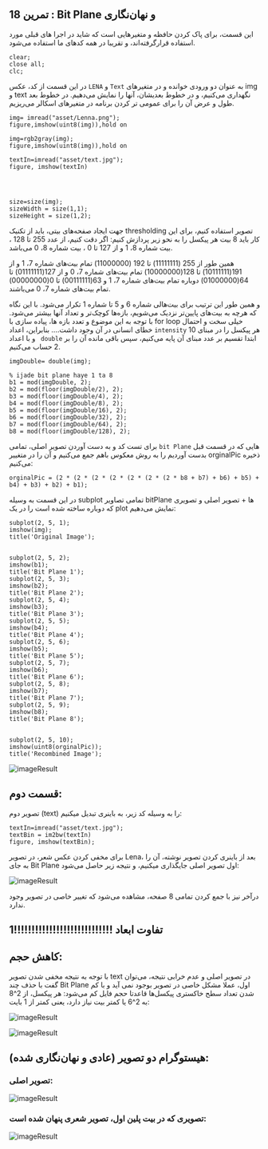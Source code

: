 ## تمرین 18 : Bit Plane و نهان‌نگاری

این قسمت، برای پاک کردن حافظه و متغیرهایی است که شاید در اجرا های قبلی مورد استفاده قرارگرفته‌اند، و تقریبا در همه کدهای ما استفاده می‌شود.

```
clear;
close all;
clc;
```
در این قسمت از کد، عکس ```LENA``` و ```Text``` به عنوان دو ورودی خوانده و در متغیرهای img و text نگهداری می‌کنیم، و در خطوط بعدیشان، آنها را نمایش می‌دهیم. 
در خطوط بعد طول و عرض آن را برای عمومی تر کردن برنامه در متغیرهای اسکالر می‌ریزیم. 
```
img= imread("asset/Lenna.png");
figure,imshow(uint8(img)),hold on

img=rgb2gray(img);
figure,imshow(uint8(img)),hold on

textIn=imread("asset/text.jpg");
figure, imshow(textIn)




size=size(img);
sizeWidth = size(1,1);
sizeHeight = size(1,2);
```
جهت ایجاد صفحه‌های بیتی، باید از تکنیک thresholding تصویر استفاده کنیم، برای این کار باید 8 بیت هر پیکسل را به نحو زیر پردازش کنیم:
اگر دقت کنیم، از عدد 255 تا 128 ، بیت شماره 8، 1 و از 127 تا 0 ، بیت شماره 8، 0 می‌باشد.

همین طور از 255 (11111111) تا 192 (11000000) تمام بیت‌های شماره 7، 1 و  از 191(10111111) تا 128(10000000) تمام بیت‌های شماره 7، 0 و از 127(01111111) تا 64(01000000) دوباره تمام بیت‌های شماره 7، 1 و 63(00111111) تا 0(00000000) تمام بیت‌های شماره 7، 0 می‌باشند.

و همین طور این ترتیب برای بیت‌هالی شماره 6 و 5 تا شماره 1 تکرار می‌شود. با این نگاه که هرچه به بیت‌های پایین‌تر نزدیک می‌شویم، بازه‌ها کوچک‌تر و تعداد آنها بیشتر می‌شود.
با توجه به این موضوع و تعدد بازه ها، پیاده سازی با for loop خیلی سخت و احتمال خطای انسانی در آن وجود داشت.... بنابراین، اعداد ```intensity``` هر پیکسل را در مبنای 10 و با اعداد ``` double``` ابتدا تقسیم بر عدد مبنای آن پایه می‌کنیم، سپس باقی مانده آن را بر 2 حساب می‌کنیم.
```
imgDouble= double(img);

% ijade bit plane haye 1 ta 8
b1 = mod(imgDouble, 2);
b2 = mod(floor(imgDouble/2), 2);
b3 = mod(floor(imgDouble/4), 2);
b4 = mod(floor(imgDouble/8), 2);
b5 = mod(floor(imgDouble/16), 2);
b6 = mod(floor(imgDouble/32), 2);
b7 = mod(floor(imgDouble/64), 2);
b8 = mod(floor(imgDouble/128), 2);

```
برای تست کد و به دست آوردن تصویر اصلی، تمامی ```bit Plane``` هایی که در قسمت قبل بدست آوردیم را به روش معکوس باهم جمع می‌کنیم و آن را در متغییر orginalPic ذخیره می‌کنیم:
```
orginalPic = (2 * (2 * (2 * (2 * (2 * (2 * (2 * b8 + b7) + b6) + b5) + b4) + b3) + b2) + b1);
```

در این قسمت به وسیله subplot تمامی تصاویر bitPlane ها + تصویر اصلی و تصویری که دوباره ساخته شده است را در یک plot نمایش می‌دهیم:
```
subplot(2, 5, 1);
imshow(img);
title('Original Image');


subplot(2, 5, 2);
imshow(b1);
title('Bit Plane 1');
subplot(2, 5, 3);
imshow(b2);
title('Bit Plane 2');
subplot(2, 5, 4);
imshow(b3);
title('Bit Plane 3');
subplot(2, 5, 5);
imshow(b4);
title('Bit Plane 4');
subplot(2, 5, 6);
imshow(b5);
title('Bit Plane 5');
subplot(2, 5, 7);
imshow(b6);
title('Bit Plane 6');
subplot(2, 5, 8);
imshow(b7);
title('Bit Plane 7');
subplot(2, 5, 9);
imshow(b8);
title('Bit Plane 8');


subplot(2, 5, 10);
imshow(uint8(orginalPic));
title('Recombined Image');
```

![imageResult](https://github.com/semnan-university-ai/image-processing-class-002/blob/main/exercises/msg67/asset/bitPlane.jpg?raw=true)

## قسمت دوم:
تصویر دوم (text) را به وسیله کد زیر، به باینری تبدیل میکنیم:
```
textIn=imread("asset/text.jpg");
textBin = im2bw(textIn)
figure, imshow(textBin);
```
برای مخفی کردن عکس شعر، در تصویر Lena، بعد از باینری کردن تصویر نوشته، آن را به جای Bit Plane اول تصویر اصلی جایگذاری میکنیم، و نتیجه زیر حاصل می‌شود:

![imageResult](https://github.com/semnan-university-ai/image-processing-class-002/blob/main/exercises/msg67/asset/bitPlaneBinaryTextAdded.jpg?raw=true)

درآخر نیز با جمع کردن تمامی 8 صفحه، مشاهده می‌شود که تغییر خاصی در تصویر وجود ندارد.

## تفاوت ابعاد !!!!!!!!!!!!!!!!!!!!!!!!!!!!1



## کاهش حجم:
با توجه به نتیجه مخفی شدن تصویر text در تصویر اصلی و عدم خرابی نتیجه، می‌توان گفت با حذف چند Bit Plane اول، عملا مشکل خاصی در تصویر بوجود نمی آید و با کم شدن تعداد سطح خاکستری پیکسل‌ها قاعدتا حجم فایل کم می‌شود:
هر پیکسل، از 2^8 به 2^6 یا کمتر بیت نیاز دارد، یعنی کمتر از 1 بایت:

![imageResult](https://github.com/semnan-university-ai/image-processing-class-002/blob/main/exercises/msg67/asset/delete1,2,3,4.jpg?raw=true)

![imageResult](https://github.com/semnan-university-ai/image-processing-class-002/blob/main/exercises/msg67/asset/delete1,2.jpg?raw=true)


## هیستوگرام دو تصویر (عادی و نهان‌نگاری شده):
### تصویر اصلی:
![imageResult](https://github.com/semnan-university-ai/image-processing-class-002/blob/main/exercises/msg67/asset/orginalLenaWithTextHist.jpg?raw=true)
### تصویری که در بیت پلین اول، تصویر شعری پنهان شده است:
![imageResult](https://github.com/semnan-university-ai/image-processing-class-002/blob/main/exercises/msg67/asset/orginalLenaWithHist.jpg?raw=true)



